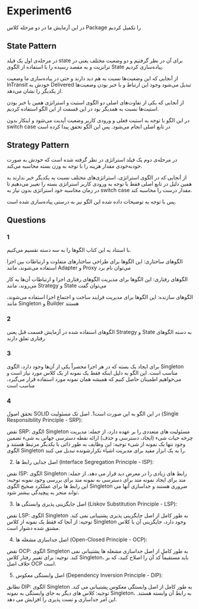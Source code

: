 # Experiment6

در این آزمایش ما در دو مرحله کلاس Package را تکمیل کردیم

## State Pattern

در مرحله‌ی اول یک فیلد state برای آن در نظر گرفتیم و دو وضعیت مختلف یعنی در ترانزیت و به مقصد رسیده را با استفاده از الگوی State پیاده‌سازی کردیم.

از آنجایی که این وضعیت‌ها نسبت‌ به هم دید دارند و حتی در پیاده‌سازی ما وضعیت InTransit خودش به Delivered تبدیل می‌شود وجود این ارتباط و با خبر بودن وضعیت‌ها از یکدیگر را نشان می‌دهد.

از آنجایی که یکی از تفاوت‌های اصلی دو الگوی استیت و استراتژی همین با خبر بودن استیت‌‌ها نسبت به همدیگر بود در این قسمت از این الگو استفاده کردیم.

در این الگو با توجه به استیت فعلی و ورودی کاربر وضعیت آپدیت می‌شود و اینکار بدون switch case در تابع اصلی انجام می‌شود. پس این الگو تحقق پیدا کرده است

## Strategy Pattern

در مرحله‌ی دوم یک فیلد استراتژی در نظر گرفته شده است که خودش به صورت خودبه‌خودی مقدار هزینه را با توجه به وزن بسته محاسبه می‌کند.

از آنجایی که در الگوی استراتژی، استراتژی‌های مختلف نسبت به یکدیگر خبر ندارند به همین دلیل در تابع اصلی فقط با توجه به ورودی کاربر استراتژی بسته را تغییر می‌دهیم تا در زمان محاسبه خود استراتژی بدون نیاز به switch case مقدار درست را محاسبه کند.

پس با توجه به توضیحات داده شده این الگو نیز به درستی پیاده‌سازی شده است.

## Questions

### 1

با استناد به این کتاب الگو‌ها را به سه دسته تقسیم می‌کنیم.

الگوهای ساختاری: این الگوها برای طراحی ساختارهای متفاوت و ارتباطات بین اجزا استفاده می‌شوند، مانند Adapter و Proxy می‌توان نام برد

الگوهای رفتاری: این الگوها برای مدیریت الگوهای رفتاری اجزا و ارتباطات آن‌ها به کار می‌روند، مانند Strategy و State می‌توان گفت

الگوهای سازنده: این الگوها برای مدیریت فرایند ساخت و اجتماع اجزا استفاده می‌شوند، مانند Singleton و Builder هستند

### 2

الگوهای استفاده شده در آزمایش قسمت قبل یعنی Strategy و State به دسته الگوهای رفتاری تعلق دارند

### 3

برای ایجاد یک بسته که در هر اجرا محصراً یکی از آن‌ها وجود دارد، الگوی Singleton مناسب است. این الگو به دلیل اینکه فقط یک نمونه از یک کلاس مورد نیاز است و می‌خواهیم اطمینان حاصل کنیم که همیشه همان نمونه مورد استفاده قرار می‌گیرد، مناسب است

### 4

تحقق اصول SOLID در این الگو به این صورت است1. اصل تک مسئولیت (Single Responsibility Principle - SRP):

نقض SRP: الگوی Singleton مسئولیت های متعددی را بر عهده دارد، از جمله:
مدیریت چرخه حیات شیء (ایجاد، دسترسی و حذف)
ارائه نقطه دسترسی جهانی به شیء
تضمین وجود تنها یک نمونه از شیء
توجیه: این وظایف به طور ذاتی با یکدیگر مرتبط هستند و الگوی Singleton را به یک ابزار مفید برای مدیریت اشیاء تکرارشونده تبدیل می کنند.

2. اصل جدایی رابط ها (Interface Segregation Principle - ISP):

نقض ISP: الگوی Singleton رابط های زیادی را در معرض دید قرار می دهد، از جمله:
متد برای ایجاد نمونه
متد برای دسترسی به نمونه
متد برای بررسی وجود نمونه
توجیه: این رابط ها برای عملکرد صحیح الگوی Singleton ضروری هستند و جداسازی آنها می تواند منجر به پیچیدگی بیشتر شود.

3. اصل جایگزینی پذیری وابستگی ها (Liskov Substitution Principle - LSP):

نقض LSP: الگوی Singleton به طور کامل از اصل جایگزینی پذیری پشتیبانی نمی کند.
توجیه: از آنجا که فقط یک نمونه از کلاس Singleton وجود دارد، جایگزینی آن با کلاس مشتق شده دشوار است.

4. اصل جداسازی مشغله ها (Open-Closed Principle - OCP):

نقض OCP: الگوی Singleton به طور کامل از اصل جداسازی مشغله ها پشتیبانی نمی کند.
توجیه: برای تغییر رفتار کلاس Singleton، باید مستقیماً کد آن را اصلاح کنید، که بر خلاف اصل OCP است.

5. اصل وابستگی معکوس (Dependency Inversion Principle - DIP):

تطابق DIP: الگوی Singleton به طور کامل از اصل وابستگی معکوس پشتیبانی می کند.
توجیه: کلاس های دیگر به جای وابستگی به نمونه Singleton، به رابط آن وابسته هستند. این امر جداسازی و تست پذیری را افزایش می دهد.
